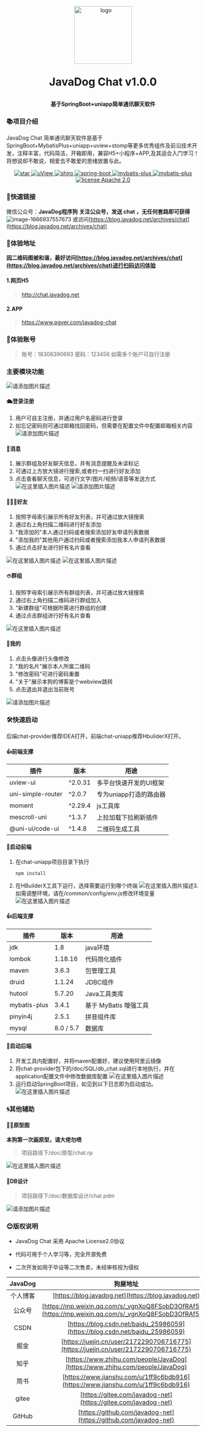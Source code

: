 <div align="center">
    <p align="center">
        <img src="https://p3-juejin.byteimg.com/tos-cn-i-k3u1fbpfcp/270e401d34744ff8bf7a5f572e26d8fc~tplv-k3u1fbpfcp-zoom-1.image" height="150" alt="logo"/>
    </p>
    <h1 align="center" style="margin: 30px 0 30px; font-weight: bold;">JavaDog Chat v1.0.0</h1>
	<h4 align="center">基于SpringBoot+uniapp简单通讯聊天软件</h4>
</div>

### 📚项目介绍
JavaDog Chat 简单通讯聊天软件是基于SpringBoot+MybatisPlus+uniapp+uview+stomp等更多优秀组件及前沿技术开发，注释丰富，代码简洁，开箱即用，兼容H5+小程序+APP,及其适合入门学习！将想说却不敢说，相爱去不敢爱的思绪放置与此。
<p align="center">     
    <p align="center">
       <a href='https://gitee.com/javadog-net/chat-uniapp'>
       <img src='https://p3-juejin.byteimg.com/tos-cn-i-k3u1fbpfcp/0e94905e2e8845a2a3ec788578d4cf8d~tplv-k3u1fbpfcp-zoom-1.image' alt='star'></img>
       </a>
        <a href="https://www.uviewui.com/">
            <img src="https://p3-juejin.byteimg.com/tos-cn-i-k3u1fbpfcp/9607d35bb3c64733a4fb9ba397aa2536~tplv-k3u1fbpfcp-zoom-1.image" alt="uView">
        </a> 
        <a href="https://shiro.apache.org/">
            <img src="https://p3-juejin.byteimg.com/tos-cn-i-k3u1fbpfcp/cb10d51b8023477d83aacbee3311ea95~tplv-k3u1fbpfcp-zoom-1.image" alt="shiro">
        </a> 
        <a href="http://spring.io/projects/spring-boot">
            <img src="https://p3-juejin.byteimg.com/tos-cn-i-k3u1fbpfcp/ec52662906aa463aba656480289e7a7c~tplv-k3u1fbpfcp-zoom-1.image" alt="spring-boot">
        </a>
        <a href="http://mp.baomidou.com">
            <img src="https://p3-juejin.byteimg.com/tos-cn-i-k3u1fbpfcp/dc2a6f811f904414913a13d941f2cba1~tplv-k3u1fbpfcp-zoom-1.image" alt="mybatis-plus">
        </a>  
         <a href="http://hutool.cn/">
            <img src="https://p3-juejin.byteimg.com/tos-cn-i-k3u1fbpfcp/89902dce08694badba0e0a0476ebb8ee~tplv-k3u1fbpfcp-zoom-1.image" alt="mybatis-plus">
        </a> 
        <a href="./LICENSE">
            <img src="https://p3-juejin.byteimg.com/tos-cn-i-k3u1fbpfcp/596b685eb522424fa0ac683b7abcc23d~tplv-k3u1fbpfcp-zoom-1.image" alt="license Apache 2.0">
        </a>
    </p>
</p>

### 🎁快速链接
微信公众号：**JavaDog程序狗**
**关注公众号，发送 chat ，无任何套路即可获得**
![image-1666937557673](https://p3-juejin.byteimg.com/tos-cn-i-k3u1fbpfcp/dc17e1bea0864e0bac8c0bfdd43e6684~tplv-k3u1fbpfcp-zoom-1.image)
或访问[https://blog.javadog.net/archives/chat](https://blog.javadog.net/archives/chat)

### 🌱体验地址
**因二维码图被和谐，最好访问[https://blog.javadog.net/archives/chat](https://blog.javadog.net/archives/chat)进行扫码访问体验**
#### 1.网页H5
> http://chat.javadog.net

#### 2.APP
> https://www.pgyer.com/javadog-chat


### 🍓体验账号
>账号：18306390693
  密码：123456
如需多个账户可自行注册
### 主要模块功能
![请添加图片描述](https://p3-juejin.byteimg.com/tos-cn-i-k3u1fbpfcp/21911c0b62a84f90bab93ef546e2420e~tplv-k3u1fbpfcp-zoom-1.image)

#### 🛳️登录注册
1. 用户可自主注册，并通过用户名密码进行登录
2. 如忘记密码则可通过邮箱找回密码，但需要在配置文件中配置邮箱相关内容
![请添加图片描述](https://p3-juejin.byteimg.com/tos-cn-i-k3u1fbpfcp/a30d46c2f014429993aaf4c255ac5844~tplv-k3u1fbpfcp-zoom-1.image)
#### 🍭消息
1. 展示群组及好友聊天信息，并有消息提醒及未读标记
2. 可通过上方放大镜进行搜索,或者扫一扫进行好友添加
3. 点击查看聊天信息，可进行文字/图片/视频/语音等发送方式
![在这里插入图片描述](https://p3-juejin.byteimg.com/tos-cn-i-k3u1fbpfcp/a60f5051e2324a388b3c2e0cb6b49c14~tplv-k3u1fbpfcp-zoom-1.image)
![请添加图片描述](https://p3-juejin.byteimg.com/tos-cn-i-k3u1fbpfcp/5b3c07ee3873400e8b4f4b67c4f863f2~tplv-k3u1fbpfcp-zoom-1.image)


#### 🧑‍🤝‍🧑好友
1. 按照字母索引展示所有好友列表，并可通过放大镜搜索
2. 通过右上角扫描二维码进行好友添加
3. "我添加的"本人通过扫码或者搜索添加好友申请列表数据
4. "添加我的"其他用户通过扫码或者搜索添加我本人申请列表数据
5. 通过点击好友进行好有名片查看

![在这里插入图片描述](https://p3-juejin.byteimg.com/tos-cn-i-k3u1fbpfcp/47f7a3fc716f4d3f8adb5a928f8961cb~tplv-k3u1fbpfcp-zoom-1.image)
![在这里插入图片描述](https://p3-juejin.byteimg.com/tos-cn-i-k3u1fbpfcp/7f7815b84b364eba9f78cb82b62e7801~tplv-k3u1fbpfcp-zoom-1.image)
#### ⛄群组
1. 按照字母索引展示所有群组列表，并可通过放大镜搜索
2. 通过右上角扫描二维码进行群组加入
3. "新建群组"可根据所需进行群组的创建
4. 通过点击群组进行好有名片查看

![在这里插入图片描述](https://p3-juejin.byteimg.com/tos-cn-i-k3u1fbpfcp/e441464e117949f5ae1ec277959c782b~tplv-k3u1fbpfcp-zoom-1.image)
#### 🎃我的
1. 点击头像进行头像修改
2. "我的名片"展示本人所属二维码
3. "修改密码"可进行密码重置
4. "关于"展示本狗的博客是个webview跳转
5. 点击退出并退出当前账号

![请添加图片描述](https://p3-juejin.byteimg.com/tos-cn-i-k3u1fbpfcp/eb470803c10c4d32aad68c3b5f35de7d~tplv-k3u1fbpfcp-zoom-1.image)

### 🛠️快速启动
后端chat-provider推荐IDEA打开，前端chat-uniapp推荐HbuliderX打开。

#### 👍前端支撑
| 插件 | 版本 | 用途 |
| --- | ----- |  ----- |
| uview-ui|  ^2.0.31 |多平台快速开发的UI框架 |
| uni-simple-router | ^2.0.7 |专为uniapp打造的路由器 |
| moment | ^2.29.4 |js工具库 |
| mescroll-uni| ^1.3.7 | 上拉加载下拉刷新插件 |
| @uni-ui/code-ui| ^1.4.8 | 二维码生成工具|

#### 👸启动前端

 1. 在chat-uniapp项目目录下执行 
	```
	npm install
	```
 2. 在HBuilderX工具下运行，选择需要运行到哪个终端
 ![在这里插入图片描述](https://p3-juejin.byteimg.com/tos-cn-i-k3u1fbpfcp/82f8910e968f4565a4b605cb6fd92340~tplv-k3u1fbpfcp-zoom-1.image)3. 如需调整环境，请在/common/config/env.js修改环境变量
![在这里插入图片描述](https://p3-juejin.byteimg.com/tos-cn-i-k3u1fbpfcp/c7368d72805a464f953bb96254251c08~tplv-k3u1fbpfcp-zoom-1.image)

#### 👍后端支撑
| 插件 | 版本 | 用途 |
| --- | ----- |  ----- |
| jdk |  1.8 |java环境 |
| lombok | 1.18.16 |代码简化插件 |
| maven | 3.6.3 |包管理工具 |
| druid| 1.1.24 | JDBC组件 |
| hutool| 5.7.20 | Java工具类库|
| mybatis-plus| 3.4.1 | 基于 MyBatis 增强工具|
| pinyin4j| 2.5.1 | 拼音组件库|
| mysql | 8.0 / 5.7 | 数据库 |

#### 👦启动后端
 1. 开发工具内配置好，并将maven配置好，建议使用阿里云镜像
 2. 将chat-provider包下的/doc/SQL/db_chat.sql进行本地执行，并在application配置文件中修改数据库配置
 	![在这里插入图片描述](https://p3-juejin.byteimg.com/tos-cn-i-k3u1fbpfcp/ef901b1213e544e09ab1c3dd4cdac97e~tplv-k3u1fbpfcp-zoom-1.image)
 3. 运行启动SpringBoot项目，如见到以下日志即为启动成功。
![在这里插入图片描述](https://p3-juejin.byteimg.com/tos-cn-i-k3u1fbpfcp/a32beb5b272b487ebd0e6ef02e14f6b8~tplv-k3u1fbpfcp-zoom-1.image)
### 🌀其他辅助
#### 🏋️‍♀️原型图
**本狗第一次画原型，请大佬勿喷**
> 项目路径下/doc/原型/chat.rp

![在这里插入图片描述](https://p3-juejin.byteimg.com/tos-cn-i-k3u1fbpfcp/a6339245e0db407197d14ea8427fac23~tplv-k3u1fbpfcp-zoom-1.image)
#### 🤾DB设计
> 项目路径下/doc/数据库设计/chat.pdm

![请添加图片描述](https://p3-juejin.byteimg.com/tos-cn-i-k3u1fbpfcp/fae0ae5589ab4062b77b531f4781617f~tplv-k3u1fbpfcp-zoom-1.image)


### 😊版权说明

- JavaDog Chat 采用 Apache License2.0协议

- 代码可用于个人学习等，完全开源免费

- 二次开发如用于毕设等二次售卖，未经审核视为侵权

| JavaDog| 狗屋地址 |
| :----:| :----: | 
| 个人博客 | [https://blog.javadog.net](https://blog.javadog.net) | 
| 公众号 | [https://mp.weixin.qq.com/s/_vgnXoQ8FSobD3OfRAf5gw](https://mp.weixin.qq.com/s/_vgnXoQ8FSobD3OfRAf5gw) | 
| CSDN  | [https://blog.csdn.net/baidu_25986059](https://blog.csdn.net/baidu_25986059) | 
| 掘金 | [https://juejin.cn/user/2172290706716775](https://juejin.cn/user/2172290706716775)| 
| 知乎 | [https://www.zhihu.com/people/JavaDog](https://www.zhihu.com/people/JavaDog) | 
| 简书| [https://www.jianshu.com/u/1ff9c6bdb916](https://www.jianshu.com/u/1ff9c6bdb916) | 
| gitee|[https://gitee.com/javadog-net](https://gitee.com/javadog-net)  | 
| GitHub|[https://github.com/javadog-net](https://github.com/javadog-net)| 

